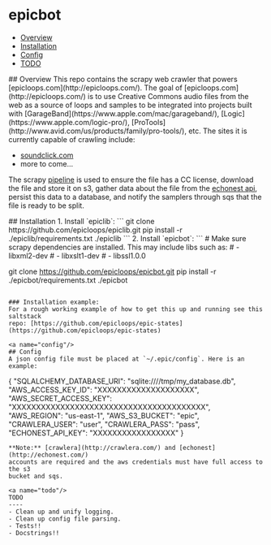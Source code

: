 # epicbot
- [Overview](#overview)
- [Installation](#installation)
- [Config](#config)
- [TODO](#todo)

<a name="overview"/>
## Overview
This repo contains the scrapy web crawler that powers [epicloops.com](http://epicloops.com/).
The goal of [epicloops.com](http://epicloops.com/) is to use Creative Commons
audio files from the web as a source of loops and samples to be integrated into
projects built with [GarageBand](https://www.apple.com/mac/garageband/),
[Logic](https://www.apple.com/logic-pro/),
[ProTools](http://www.avid.com/us/products/family/pro-tools/), etc. The sites
it is currently capable of crawling include:

- [soundclick.com](http://www.soundclick.com/)
- more to come...

The scrapy [pipeline](http://doc.scrapy.org/en/latest/topics/item-pipeline.html)
is used to ensure the file has a CC license, download the file and store it
on s3, gather data about the file from the [echonest api](http://the.echonest.com/),
persist this data to a database, and notify the samplers through sqs that the
file is ready to be split.

<a name="installation"/>
## Installation
1. Install `epiclib`:
```
git clone https://github.com/epicloops/epiclib.git
pip install -r ./epiclib/requirements.txt ./epiclib
```
2. Install `epicbot`:
```
# Make sure scrapy dependencies are installed. This may include libs such as:
#  - libxml2-dev
#  - libxslt1-dev
#  - libssl1.0.0

git clone https://github.com/epicloops/epicbot.git
pip install -r ./epicbot/requirements.txt ./epicbot
```

### Installation example:
For a rough working example of how to get this up and running see this saltstack
repo: [https://github.com/epicloops/epic-states](https://github.com/epicloops/epic-states)

<a name="config"/>
## Config
A json config file must be placed at `~/.epic/config`. Here is an example:
```
{
    "SQLALCHEMY_DATABASE_URI": "sqlite:////tmp/my_database.db",
    "AWS_ACCESS_KEY_ID": "XXXXXXXXXXXXXXXXXXXX",
    "AWS_SECRET_ACCESS_KEY": "XXXXXXXXXXXXXXXXXXXXXXXXXXXXXXXXXXXXXXXX",
    "AWS_REGION": "us-east-1",
    "AWS_S3_BUCKET": "epic",
    "CRAWLERA_USER": "user",
    "CRAWLERA_PASS": "pass",
    "ECHONEST_API_KEY": "XXXXXXXXXXXXXXXXX"
}
```
**Note:** [crawlera](http://crawlera.com/) and [echonest](http://echonest.com/)
accounts are required and the aws credentials must have full access to the s3
bucket and sqs.

<a name="todo"/>
TODO
----
- Clean up and unify logging.
- Clean up config file parsing.
- Tests!!
- Docstrings!!
